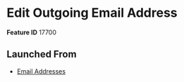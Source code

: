 # Edit Outgoing Email Address

**Feature ID** 17700

## Launched From

- [Email Addresses](Email%20Addresses.md)











































































